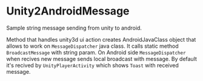# Unity2AndroidMessage
Sample string message sending from unity to android.

Method that handles unity3d ui action creates AndroidJavaClass object that allows to work on ```MessageDispatcher``` java class. It calls static method ```BroadcastMessage``` with string param. On Android side ```MessageDispatcher``` when recives new message sends local broadcast with message. By default it's recived by ```UnityPlayerActivity``` which shows ```Toast``` with received message.
